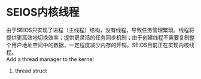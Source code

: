 # SEIOS内核线程
由于SEIOS只实现了进程（主线程）结构，没有线程，导致任务管理繁琐。线程将提供更高效地切换效率；提供更灵活的任务同步机制；由于创建线程不需要复制整个用户地址空间中的数据，一定程度减少内存的开销。SEIOS目前正在实现内核线程。  
Add a thread manager to the kernel

1. thread struct